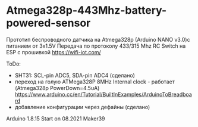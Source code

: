 # Atmega328p-443Mhz-battery-powered-sensor

Прототип беспроводного датчика на Atmega328p (Arduino NANO v3.0)c питанием от 3х1.5V
Передача по протоколу 433/315 Mhz RC Switch на ESP с прошивкой https://wifi-iot.com/

 ToDo: 
   +   SHT31: SCL-pin ADC5, SDA-pin ADC4 (сделано)
   +   пeреход на голую ATMega328P 8MHz Internal clock - работает (Atmega328p PowerDown=4.5uA) https://www.arduino.cc/en/Tutorial/BuiltInExamples/ArduinoToBreadboard
   +   добавление конфигурации через дефайны (сделано)
   


Arduino 1.8.15
 Start on 08.2021
 Maker39
